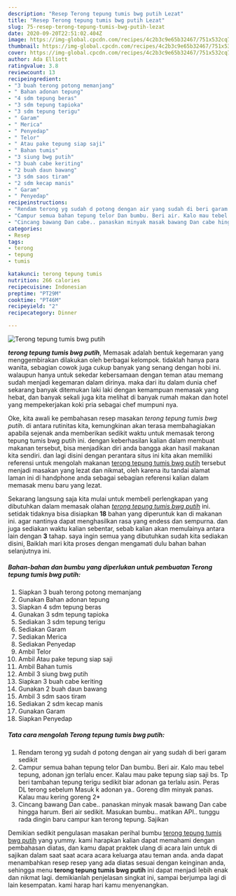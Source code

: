 ```yaml
---
description: "Resep Terong tepung tumis bwg putih Lezat"
title: "Resep Terong tepung tumis bwg putih Lezat"
slug: 75-resep-terong-tepung-tumis-bwg-putih-lezat
date: 2020-09-20T22:51:02.404Z
image: https://img-global.cpcdn.com/recipes/4c2b3c9e65b32467/751x532cq70/terong-tepung-tumis-bwg-putih-foto-resep-utama.jpg
thumbnail: https://img-global.cpcdn.com/recipes/4c2b3c9e65b32467/751x532cq70/terong-tepung-tumis-bwg-putih-foto-resep-utama.jpg
cover: https://img-global.cpcdn.com/recipes/4c2b3c9e65b32467/751x532cq70/terong-tepung-tumis-bwg-putih-foto-resep-utama.jpg
author: Ada Elliott
ratingvalue: 3.8
reviewcount: 13
recipeingredient:
- "3 buah terong potong memanjang"
- " Bahan adonan tepung"
- "4 sdm tepung beras"
- "3 sdm tepung tapioka"
- "3 sdm tepung terigu"
- " Garam"
- " Merica"
- " Penyedap"
- " Telor"
- " Atau pake tepung siap saji"
- " Bahan tumis"
- "3 siung bwg putih"
- "3 buah cabe keriting"
- "2 buah daun bawang"
- "3 sdm saos tiram"
- "2 sdm kecap manis"
- " Garam"
- " Penyedap"
recipeinstructions:
- "Rendam terong yg sudah d potong dengan air yang sudah di beri garam sedikit"
- "Campur semua bahan tepung telor Dan bumbu. Beri air. Kalo mau tebel tepung, adonan jgn terlalu encer. Kalau mau pake tepung siap saji bs. Tp beri tambahan tepung terigu sedikit biar adonan ga terlalu asin. Peras DL terong sebelum Masuk k adonan ya.. Goreng dlm minyak panas. Kalau mau kering goreng 2*"
- "Cincang bawang Dan cabe.. panaskan minyak masak bawang Dan cabe hingga harum. Beri air sedikit. Masukan bumbu.. matikan API.. tunggu rada dingin baru campur kan terong tepung. Sajikan"
categories:
- Resep
tags:
- terong
- tepung
- tumis

katakunci: terong tepung tumis 
nutrition: 266 calories
recipecuisine: Indonesian
preptime: "PT29M"
cooktime: "PT46M"
recipeyield: "2"
recipecategory: Dinner

---
```



![Terong tepung tumis bwg putih](https://img-global.cpcdn.com/recipes/4c2b3c9e65b32467/751x532cq70/terong-tepung-tumis-bwg-putih-foto-resep-utama.jpg)

<b><i>terong tepung tumis bwg putih</i></b>, Memasak adalah bentuk kegemaran yang menggembirakan dilakukan oleh berbagai kelompok. tidaklah hanya para wanita, sebagian cowok juga cukup banyak yang senang dengan hobi ini. walaupun hanya untuk sekedar kebersamaan dengan teman atau memang sudah menjadi kegemaran dalam dirinya. maka dari itu dalam dunia chef sekarang banyak ditemukan laki laki dengan kemampuan memasak yang hebat, dan banyak sekali juga kita melihat di banyak rumah makan dan hotel yang mempekerjakan koki pria sebagai chef mumpuni nya.

Oke, kita awali ke pembahasan resep masakan <i>terong tepung tumis bwg putih</i>. di antara rutinitas kita, kemungkinan akan terasa membahagiakan apabila sejenak anda memberikan sedikit waktu untuk memasak terong tepung tumis bwg putih ini. dengan keberhasilan kalian dalam membuat makanan tersebut, bisa menjadikan diri anda bangga akan hasil makanan kita sendiri. dan lagi disini dengan perantara situs ini kita akan memiliki referensi untuk mengolah makanan <u>terong tepung tumis bwg putih</u> tersebut menjadi masakan yang lezat dan nikmat, oleh karena itu tandai alamat laman ini di handphone anda sebagai sebagian referensi kalian dalam memasak menu baru yang lezat.




Sekarang langsung saja kita mulai untuk membeli perlengkapan yang dibutuhkan dalam memasak olahan <u><i>terong tepung tumis bwg putih</i></u> ini. setidak tidaknya bisa disiapkan <b>18</b> bahan yang diperuntuk kan di makanan ini. agar nantinya dapat menghasilkan rasa yang endess dan sempurna. dan juga sediakan waktu kalian sebentar, sebab kalian akan memulainya antara lain dengan <b>3</b> tahap. saya ingin semua yang dibutuhkan sudah kita sediakan disini, Baiklah mari kita proses dengan mengamati dulu bahan bahan selanjutnya ini.

<!--inarticleads1-->

##### Bahan-bahan dan bumbu yang diperlukan untuk pembuatan Terong tepung tumis bwg putih:

1. Siapkan 3 buah terong potong memanjang
1. Gunakan  Bahan adonan tepung
1. Siapkan 4 sdm tepung beras
1. Gunakan 3 sdm tepung tapioka
1. Sediakan 3 sdm tepung terigu
1. Sediakan  Garam
1. Sediakan  Merica
1. Sediakan  Penyedap
1. Ambil  Telor
1. Ambil  Atau pake tepung siap saji
1. Ambil  Bahan tumis
1. Ambil 3 siung bwg putih
1. Siapkan 3 buah cabe keriting
1. Gunakan 2 buah daun bawang
1. Ambil 3 sdm saos tiram
1. Sediakan 2 sdm kecap manis
1. Gunakan  Garam
1. Siapkan  Penyedap




<!--inarticleads2-->

##### Tata cara mengolah Terong tepung tumis bwg putih:

1. Rendam terong yg sudah d potong dengan air yang sudah di beri garam sedikit
1. Campur semua bahan tepung telor Dan bumbu. Beri air. Kalo mau tebel tepung, adonan jgn terlalu encer. Kalau mau pake tepung siap saji bs. Tp beri tambahan tepung terigu sedikit biar adonan ga terlalu asin. Peras DL terong sebelum Masuk k adonan ya.. Goreng dlm minyak panas. Kalau mau kering goreng 2*
1. Cincang bawang Dan cabe.. panaskan minyak masak bawang Dan cabe hingga harum. Beri air sedikit. Masukan bumbu.. matikan API.. tunggu rada dingin baru campur kan terong tepung. Sajikan




Demikian sedikit pengulasan masakan perihal bumbu <u>terong tepung tumis bwg putih</u> yang yummy. kami harapkan kalian dapat memahami dengan pembahasan diatas, dan kamu dapat praktek ulang di acara lain untuk di sajikan dalam saat saat acara acara keluarga atau teman anda. anda dapat menambahkan resep resep yang ada diatas sesuai dengan keinginan anda, sehingga menu <b>terong tepung tumis bwg putih</b> ini dapat menjadi lebih enak dan nikmat lagi. demikianlah penjelasan singkat ini, sampai berjumpa lagi di lain kesempatan. kami harap hari kamu menyenangkan.
